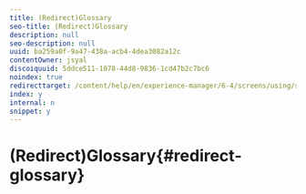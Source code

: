 ```yaml
---
title: (Redirect)Glossary
seo-title: (Redirect)Glossary
description: null
seo-description: null
uuid: ba259a0f-9a47-438a-acb4-4dea3082a12c
contentOwner: jsyal
discoiquuid: 5ddce511-1078-44d8-9836-1cd47b2c7bc6
noindex: true
redirecttarget: /content/help/en/experience-manager/6-4/screens/using/screens-glossary
index: y
internal: n
snippet: y
---
```


# (Redirect)Glossary{#redirect-glossary}

